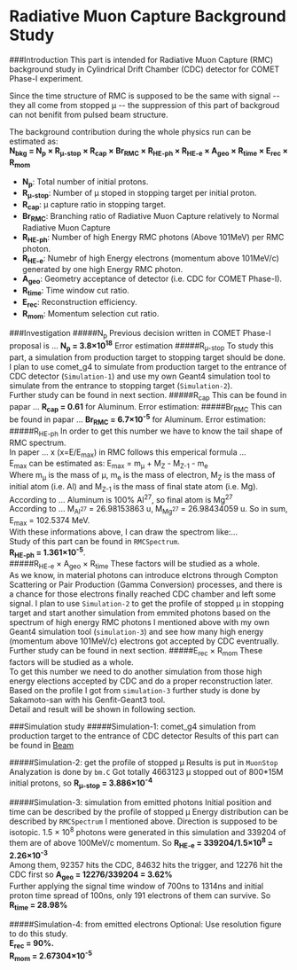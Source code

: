 Radiative Muon Capture Background Study 
===

###Introduction
This part is intended for Radiative Muon Capture (RMC) background study in Cylindrical Drift Chamber (CDC) detector for COMET Phase-I experiment.  

Since the time structure of RMC is supposed to be the same with signal -- they all come from stopped &mu; -- the suppression of this part of backgroud can not benifit from pulsed beam structure.  

The background contribution during the whole physics run can be estimated as:  
**N<sub>bkg</sub> = N<sub>p</sub> &times; R<sub>&mu;-stop</sub> &times; R<sub>cap</sub> &times; Br<sub>RMC</sub> &times; R<sub>HE-ph</sub> &times; R<sub>HE-e</sub> &times; A<sub>geo</sub> &times; R<sub>time</sub> &times; E<sub>rec</sub> &times; R<sub>mom</sub>**

*	**N<sub>p</sub>**: Total number of initial protons.
*	**R<sub>&mu;-stop</sub>**: Number of &mu; stoped in stopping target per initial proton.
*	**R<sub>cap</sub>**: &mu; capture ratio in stopping target.
*	**Br<sub>RMC</sub>**: Branching ratio of Radiative Muon Capture relatively to Normal Radiative Muon Capture
*	**R<sub>HE-ph</sub>**: Number of high Energy RMC photons (Above 101MeV) per RMC photon.
*	**R<sub>HE-e</sub>**: Numebr of high Energy electrons (momentum above 101MeV/c) generated by one high Energy RMC photon.
*	**A<sub>geo</sub>**: Geometry acceptance of detector (i.e. CDC for COMET Phase-I).
*	**R<sub>time</sub>**: Time window cut ratio.
*	**E<sub>rec</sub>**: Reconstruction efficiency.
*	**R<sub>mom</sub>**: Momentum selection cut ratio.

###Investigation
#####N<sub>p</sub>
Previous decision written in COMET Phase-I proposal is ...
**N<sub>p</sub> = 3.8&times;10<sup>18</sup>**
Error estimation
#####R<sub>&mu;-stop</sub>
To study this part, a simulation from production target to stopping target should be done.  
I plan to use comet_g4 to simulate from production target to the entrance of CDC detector (``Simulation-1``) and use my own Geant4 simulation tool to simulate from the entrance to stopping target (``Simulation-2``).  
Further study can be found in next section.
#####R<sub>cap</sub>
This can be found in papar ... **R<sub>cap</sub> = 0.61** for Aluminum.
Error estimation:
#####Br<sub>RMC</sub>
This can be found in papar ... **Br<sub>RMC</sub> = 6.7&times;10<sup>-5</sup>** for Aluminum.
Error estimation:
#####R<sub>HE-ph</sub>
In order to get this number we have to know the tail shape of RMC spectrum.  
In paper ... x (x=E/E<sub>max</sub>) in RMC follows this emperical formula ...  
E<sub>max</sub> can be estimated as: E<sub>max</sub> = m<sub>&mu;</sub> + M<sub>Z</sub> - M<sub>Z-1</sub> - m<sub>e</sub>  
Where m<sub>&mu;</sub> is the mass of &mu;, m<sub>e</sub> is the mass of electron, M<sub>Z</sub> is the mass of initial atom (i.e. Al) and M<sub>Z-1</sub> is the mass of final state atom (i.e. Mg).  
According to ... Aluminum is 100% Al<sup>27</sup>, so final atom is Mg<sup>27</sup>  
According to ... M<sub>Al<sup>27</sup></sub> = 26.98153863 u, M<sub>Mg<sup>27</sup></sub> = 26.98434059 u.
So in sum, E<sub>max</sub> = 102.5374 MeV.  
With these informations above, I can draw the spectrom like:...  
Study of this part can be found in ``RMCSpectrum``.  
**R<sub>HE-ph</sub> = 1.361&times;10<sup>-5</sup>**.  
#####R<sub>HE-e</sub> &times; A<sub>geo</sub> &times; R<sub>time</sub>
These factors will be studied as a whole.  
As we know, in material photons can introduce elctrons through Compton Scattering or Pair Production (Gamma Conversion) processes, and there is a chance for those electrons finally reached CDC chamber and left some signal.
I plan to use ``Simulation-2`` to get the profile of stopped &mu; in stopping target and start another simulation from emmited photons based on the spectrum of high energy RMC photons I mentioned above with my own Geant4 simulation tool (``simulation-3``) and see how many high energy (momentum above 101MeV/c) electrons got accepted by CDC eventrually.  
Further study can be found in next section.
#####E<sub>rec</sub> &times; R<sub>mom</sub>
These factors will be studied as a whole.  
To get this number we need to do another simulation from those high energy elections accepted by CDC and do a proper reconstruction later.  
Based on the profile I got from ``simulation-3`` further study is done by Sakamoto-san with his Genfit-Geant3 tool.  
Detail and result will be shown in following section.

###Simulation study
#####Simulation-1: comet_g4 simulation from production target to the entrance of CDC detector
Results of this part can be found in [Beam](https://github.com/wuchen1106/MyStudies/tree/master/Beam)

#####Simulation-2: get the profile of stopped &mu;
Results is put in ``MuonStop``
Analyzation is done by ``bm.C``
Got totally 4663123 &mu; stopped out of 800*15M initial protons, so **R<sub>&mu;-stop</sub> = 3.886&times;10<sup>-4</sup>**

#####Simulation-3: simulation from emitted photons
Initial position and time can be described by the profile of stopped &mu;
Energy distribution can be described by ``RMCSpectrum`` I mentioned above.
Direction is supposed to be isotopic.
1.5 &times; 10<sup>8</sup> photons were generated in this simulation and 339204 of them are of above 100MeV/c momentum.
So **R<sub>HE-e</sub> = 339204/1.5&times;10<sup>8</sup> = 2.26&times;10<sup>-3</sup>**  
Among them, 92357 hits the CDC, 84632 hits the trigger, and 12276 hit the CDC first so **A<sub>geo</sub> = 12276/339204 = 3.62%**  
Further applying the signal time window of 700ns to 1314ns and initial proton time spread of 100ns, only 191 electrons of them can survive.
So **R<sub>time</sub> = 28.98%**

#####Simulation-4: from emitted electrons
Optional: Use resolution figure to do this study.  
**E<sub>rec</sub> = 90%.**  
**R<sub>mom</sub> = 2.67304&times;10<sup>-5</sup>**
